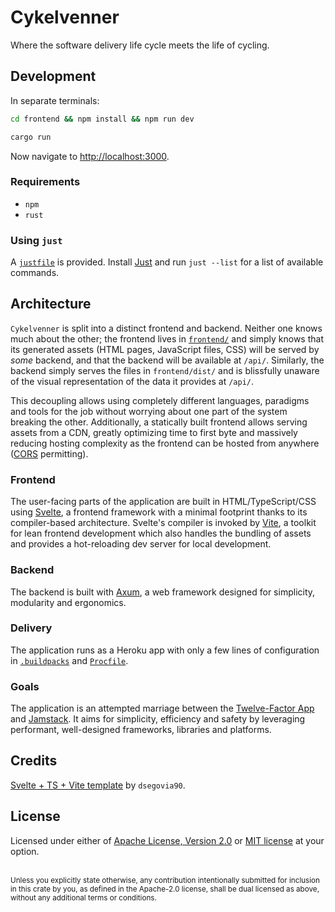 # Cykelvenner

Where the software delivery life cycle meets the life of cycling.

## Development

In separate terminals:

```bash
cd frontend && npm install && npm run dev
```

```bash
cargo run
```

Now navigate to <http://localhost:3000>.

### Requirements

* `npm`
* `rust`

### Using `just`

A [`justfile`](./justfile) is provided. Install
[Just](https://github.com/casey/just/) and run `just --list` for a list of
available commands.

## Architecture

`Cykelvenner` is split into a distinct frontend and backend. Neither one knows
much about the other; the frontend lives in [`frontend/`](./frontend/) and
simply knows that its generated assets (HTML pages, JavaScript files, CSS) will
be served by _some_ backend, and that the backend will be available at `/api/`.
Similarly, the backend simply serves the files in `frontend/dist/` and is
blissfully unaware of the visual representation of the data it provides at
`/api/`.

This decoupling allows using completely different languages, paradigms and tools
for the job without worrying about one part of the system breaking the other.
Additionally, a statically built frontend allows serving assets from a CDN,
greatly optimizing time to first byte and massively reducing hosting complexity
as the frontend can be hosted from anywhere ([CORS][1] permitting).

### Frontend

The user-facing parts of the application are built in HTML/TypeScript/CSS using
[Svelte](https://svelte.dev/), a frontend framework with a minimal footprint
thanks to its compiler-based architecture. Svelte's compiler is invoked by
[Vite](https://vitejs.dev/), a toolkit for lean frontend development which
also handles the bundling of assets and provides a hot-reloading dev server for
local development.

### Backend

The backend is built with [Axum](https://github.com/tokio-rs/axum/), a web
framework designed for simplicity, modularity and ergonomics.

### Delivery

The application runs as a Heroku app with only a few lines of configuration in
[`.buildpacks`](./.buildpacks) and [`Procfile`](./Procfile).

### Goals

The application is an attempted marriage between the [Twelve-Factor
App](https://12factor.net/) and [Jamstack](https://jamstack.org/). It aims for
simplicity, efficiency and safety by leveraging performant, well-designed
frameworks, libraries and platforms.

## Credits

[Svelte + TS + Vite template][2] by `dsegovia90`.

[1]: https://en.wikipedia.org/wiki/Cross-origin_resource_sharing
[2]: https://github.com/dsegovia90/wasm-vite-svelte-monorepo/tree/master/packages/web

## License

Licensed under either of <a href="LICENSE-APACHE">Apache License, Version
2.0</a> or <a href="LICENSE-MIT">MIT license</a> at your option.

<br>

<sub>
Unless you explicitly state otherwise, any contribution intentionally submitted
for inclusion in this crate by you, as defined in the Apache-2.0 license, shall
be dual licensed as above, without any additional terms or conditions.
</sub>
